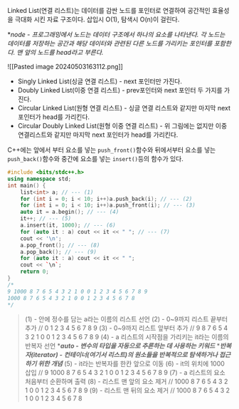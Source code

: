Linked List(연결 리스트)는 데이터를 감싼 노드를 포인터로 연결하여 공간적인 효율성을 극대화 시킨 자료 구조이다. 삽입시 O(1), 탐색시 O(n)이 걸린다.

\**node - 프로그래밍에서  노드는 데이터 구조에서 하나의 요소를 나타낸다. 각 노드는 데이터를 저장하는 공간과 해당 데이터와 관련된 다른 노드를 가리키는 포인터를 포함한다. 맨 앞의 노드를 head라고 부른다.*
</br>

![[Pasted image 20240503163112.png]]

- Singly Linked List(싱글 연결 리스트) - next 포인터만 가진다.
- Doubly Linked List(이중 연결 리스트) - prev포인터와 next 포인터 두 가지를 가진다.
- Circular Linked List(원형 연결 리스트) - 싱글 연결 리스트와 같지만 마지막 next포인터가 head를 가리킨다.
- Circular Doubly Linked List(원형 이중 연결 리스트) - 위 그림에는 없지만 이중 연결리스트와 같지만 마지막 next 포인터가 head를 가리킨다.

C++에는 앞에서 부터 요소를 넣는 `push_front()`함수와 뒤에서부터 요소를 넣는 `push_back()`함수와 중간에 요소를 넣는 `insert()`등의 함수가 있다.
</br>

```cpp
#include <bits/stdc++.h>
using namespace std;
int main() {
	list<int> a; // --- (1)
	for (int i = 0; i < 10; i++)a.push_back(i); // --- (2)
	for (int i = 0; i < 10; i++)a.push_front(i); // --- (3)
	auto it = a.begin(); // --- (4)
	it++; // --- (5)
	a.insert(it, 1000); // --- (6)
	for (auto it : a) cout << it << " "; // --- (7)
	cout << '\n';
	a.pop_front(); // --- (8)
	a.pop_back(); // --- (9)
	for (auto it : a) cout << it << " ";
	cout << `\n`;
	return 0;
}
/*
9 1000 8 7 6 5 4 3 2 1 0 0 1 2 3 4 5 6 7 8 9
1000 8 7 6 5 4 3 2 1 0 0 1 2 3 4 5 6 7 8
*/
```
> (1) - 안에 정수를 담는 a라는 이름의 리스트 선언
> (2) - 0~9까지 리스트 끝부터 추가 // 0 1 2 3 4 5 6 7 8 9
> (3) - 0~9까지 리스트 앞부터 추가 // 9 8 7 6 5 4 3 2 1 0 0 1 2 3 4 5 6 7 8 9
> (4) - a 리스트의 시작점을 가리키는 it라는 이름의 반복자 선언 
>  ****auto - 변수의 타입을 자동으로 추론하는 데 사용하는 키워드***
>  ****반복자(iterator) - 컨테이너(여기서 리스트)의 원소들을 반복적으로 탐색하거나 접근하기 위한 개념***
>  (5) - it라는 반복자를 한칸 앞으로 이동
>  (6) - it의 위치에 1000 삽입 // 9 1000 8 7 6 5 4 3 2 1 0 0 1 2 3 4 5 6 7 8 9
>  (7) - a 리스트의 요소 처음부터 순환하며 출력
>  (8) - 리스트 맨 앞의 요소 제거 // 1000 8 7 6 5 4 3 2 1 0 0 1 2 3 4 5 6 7 8 9
>  (9) - 리스트 맨 뒤의 요소 제거 // 1000 8 7 6 5 4 3 2 1 0 0 1 2 3 4 5 6 7 8